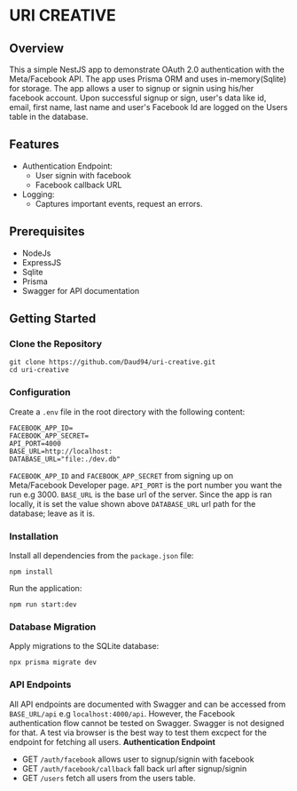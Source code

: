 # URI CREATIVE
## Overview
This a simple NestJS app to demonstrate OAuth 2.0 authentication with the Meta/Facebook API. The app uses Prisma ORM and
uses in-memory(Sqlite) for storage. The app allows a user to signup or signin using his/her facebook account. Upon
successful signup or sign, user's data like id, email, first name, last name and user's Facebook Id are logged on the
Users table in the database.
## Features
- Authentication Endpoint:
    - User signin with facebook
    - Facebook callback URL
- Logging:
    - Captures important events, request an errors.
## Prerequisites
- NodeJs
- ExpressJS
- Sqlite
- Prisma
- Swagger for API documentation
## Getting Started
### Clone the Repository
```shell
git clone https://github.com/Daud94/uri-creative.git
cd uri-creative
```
### Configuration
Create a `.env` file in the root directory with the following content:
```dotenv
FACEBOOK_APP_ID=
FACEBOOK_APP_SECRET=
API_PORT=4000
BASE_URL=http://localhost:
DATABASE_URL="file:./dev.db"
```
`FACEBOOK_APP_ID` and `FACEBOOK_APP_SECRET` from signing up on Meta/Facebook Developer page.
`API_PORT` is the port number you want the run e.g 3000.
`BASE_URL` is the base url of the server. Since the app is ran locally, it is set the value shown above
`DATABASE_URL` url path for the database; leave as it is.

### Installation
Install all dependencies from the `package.json` file:
```shell
npm install
```
Run the application:
```shell
npm run start:dev
```
### Database Migration
Apply migrations to the SQLite database:
```shell
npx prisma migrate dev
```
### API Endpoints
All API endpoints are documented with Swagger and can be accessed from `BASE_URL/api` e.g `localhost:4000/api`. However,
the Facebook authentication flow cannot be tested on Swagger. Swagger is not designed for that. A test via browser is the best
way to test them excpect for the endpoint for fetching all users.
**Authentication Endpoint**
- GET `/auth/facebook` allows user to signup/signin with facebook
- GET `/auth/facebook/callback` fall back url after signup/signin
- GET `/users` fetch all users from the users table.

